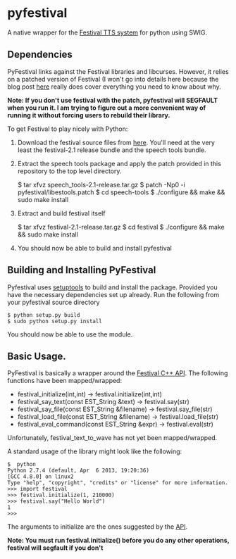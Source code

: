 pyfestival
==========

A native wrapper for the [Festival TTS system](http://www.cstr.ed.ac.uk/projects/festival/) for python using SWIG.

## Dependencies

PyFestival links against the Festival libraries and libcurses. However, it
relies on a patched version of Festival (I won't go into details here because
the blog post
[here](http://r0bertz.blogspot.co.uk/2007/11/myths-about-stardict-301s-text-to.html)
really does cover everything you need to know about why. 

**Note: If you don't use festival with the patch, pyfestival will SEGFAULT
when you run it. I am trying to figure out a more convenient way of running it
without forcing users to rebuild their library.**

To get Festival to play nicely with Python: 

1. Download the festival source files from
   [here](http://www.cstr.ed.ac.uk/downloads/festival/2.1/). You'll need at the
   very least the festival-2.1 release bundle and the speech tools bundle.
2. Extract the speech tools package and apply the patch provided in this
   repository to the top level directory.
    
    $ tar xfvz speech_tools-2.1-release.tar.gz
    $ patch -Np0 -i pyfestival/libestools.patch
    $ cd speech-tools
    $ ./configure && make && sudo make install

3. Extract and build festival itself

    $ tar xfvz festival-2.1-release.tar.gz
    $ cd festival
    $ ./configure && make && sudo make install

4. You should now be able to build and install pyfestival

## Building and Installing PyFestival

Pyfestival uses [setuptools](https://pypi.python.org/pypi/setuptools) to build
and install the package. Provided you have the necessary dependencies set up
already. Run the following from your pyfestival source directory

    $ python setup.py build
    $ sudo python setup.py install

You should now be able to use the module.

## Basic Usage.

PyFestival is basically a wrapper around the [Festival C++
API](http://www.cstr.ed.ac.uk/projects/festival/manual/festival_28.html#SEC133).
The following functions have been mapped/wrapped:

 * festival_initialize(int,int) -> festival.initialize(int,int)
 * festival_say_text(const EST_String &text) -> festival.say(str)
 * festival_say_file(const EST_String &filename) -> festival.say_file(str)
 * festival_load_file(const EST_String &filename) -> festival.load_file(str)
 * festival_eval_command(const EST_String &expr) -> festival.eval(str)

Unfortunately, festival_text_to_wave has not yet been mapped/wrapped.

A standard usage of the library might look like the following:

    $  python                                                               
    Python 2.7.4 (default, Apr  6 2013, 19:20:36) 
    [GCC 4.8.0] on linux2
    Type "help", "copyright", "credits" or "license" for more information.
    >>> import festival
    >>> festival.initialize(1, 210000)
    >>> festival.say("Hello World")
    1
    >>> 

The arguments to initialize are the ones suggested by the [API](http://www.cstr.ed.ac.uk/projects/festival/manual/festival_28.html#SEC133).

**Note: You must run festival.initialize() before you do any other operations,
festival will segfault if you don't**

